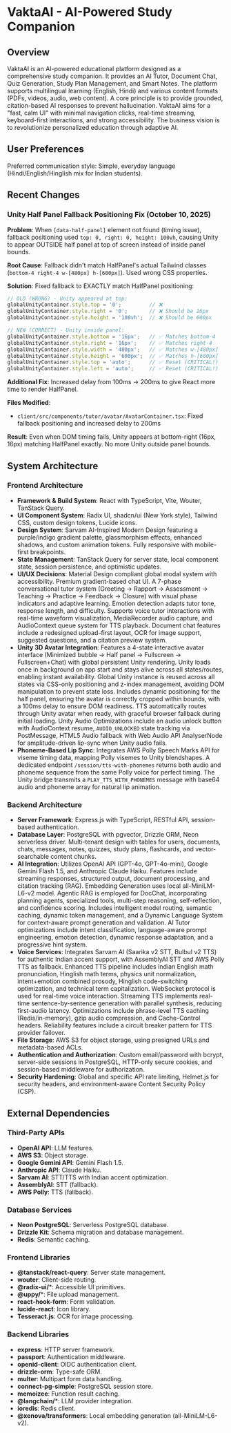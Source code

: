 # VaktaAI - AI-Powered Study Companion

## Overview
VaktaAI is an AI-powered educational platform designed as a comprehensive study companion. It provides an AI Tutor, Document Chat, Quiz Generation, Study Plan Management, and Smart Notes. The platform supports multilingual learning (English, Hindi) and various content formats (PDFs, videos, audio, web content). A core principle is to provide grounded, citation-based AI responses to prevent hallucination. VaktaAI aims for a "fast, calm UI" with minimal navigation clicks, real-time streaming, keyboard-first interactions, and strong accessibility. The business vision is to revolutionize personalized education through adaptive AI.

## User Preferences
Preferred communication style: Simple, everyday language (Hindi/English/Hinglish mix for Indian students).

## Recent Changes

### Unity Half Panel Fallback Positioning Fix (October 10, 2025)
**Problem**: When `[data-half-panel]` element not found (timing issue), fallback positioning used `top: 0, right: 0, height: 100vh`, causing Unity to appear OUTSIDE half panel at top of screen instead of inside panel bounds.

**Root Cause**: Fallback didn't match HalfPanel's actual Tailwind classes (`bottom-4 right-4 w-[480px] h-[600px]`). Used wrong CSS properties.

**Solution**: Fixed fallback to EXACTLY match HalfPanel positioning:
```typescript
// OLD (WRONG) - Unity appeared at top:
globalUnityContainer.style.top = '0';         // ❌
globalUnityContainer.style.right = '0';       // ❌ Should be 16px  
globalUnityContainer.style.height = '100vh';  // ❌ Should be 600px

// NEW (CORRECT) - Unity inside panel:
globalUnityContainer.style.bottom = '16px';   // ✅ Matches bottom-4
globalUnityContainer.style.right = '16px';    // ✅ Matches right-4
globalUnityContainer.style.width = '480px';   // ✅ Matches w-[480px]
globalUnityContainer.style.height = '600px';  // ✅ Matches h-[600px]
globalUnityContainer.style.top = 'auto';      // ✅ Reset (CRITICAL!)
globalUnityContainer.style.left = 'auto';     // ✅ Reset (CRITICAL!)
```

**Additional Fix**: Increased delay from 100ms → 200ms to give React more time to render HalfPanel.

**Files Modified**:
- `client/src/components/tutor/avatar/AvatarContainer.tsx`: Fixed fallback positioning and increased delay to 200ms

**Result**: Even when DOM timing fails, Unity appears at bottom-right (16px, 16px) matching HalfPanel exactly. No more Unity outside panel bounds.

## System Architecture

### Frontend Architecture
*   **Framework & Build System**: React with TypeScript, Vite, Wouter, TanStack Query.
*   **UI Component System**: Radix UI, shadcn/ui (New York style), Tailwind CSS, custom design tokens, Lucide icons.
*   **Design System**: Sarvam AI-Inspired Modern Design featuring a purple/indigo gradient palette, glassmorphism effects, enhanced shadows, and custom animation tokens. Fully responsive with mobile-first breakpoints.
*   **State Management**: TanStack Query for server state, local component state, session persistence, and optimistic updates.
*   **UI/UX Decisions**: Material Design compliant global modal system with accessibility. Premium gradient-based chat UI. A 7-phase conversational tutor system (Greeting → Rapport → Assessment → Teaching → Practice → Feedback → Closure) with visual phase indicators and adaptive learning. Emotion detection adapts tutor tone, response length, and difficulty. Supports voice tutor interactions with real-time waveform visualization, MediaRecorder audio capture, and AudioContext queue system for TTS playback. Document chat features include a redesigned upload-first layout, OCR for image support, suggested questions, and a citation preview system.
*   **Unity 3D Avatar Integration**: Features a 4-state interactive avatar interface (Minimized bubble → Half panel → Fullscreen → Fullscreen+Chat) with global persistent Unity rendering. Unity loads once in background on app start and stays alive across all states/routes, enabling instant availability. Global Unity instance is reused across all states via CSS-only positioning and z-index management, avoiding DOM manipulation to prevent state loss. Includes dynamic positioning for the half panel, ensuring the avatar is correctly cropped within bounds, with a 100ms delay to ensure DOM readiness. TTS automatically routes through Unity avatar when ready, with graceful browser fallback during initial loading. Unity Audio Optimizations include an audio unlock button with AudioContext resume, `AUDIO_UNLOCKED` state tracking via PostMessage, HTML5 Audio fallback with Web Audio API AnalyserNode for amplitude-driven lip-sync when Unity audio fails.
*   **Phoneme-Based Lip Sync**: Integrates AWS Polly Speech Marks API for viseme timing data, mapping Polly visemes to Unity blendshapes. A dedicated endpoint `/session/tts-with-phonemes` returns both audio and phoneme sequence from the same Polly voice for perfect timing. The Unity bridge transmits a `PLAY_TTS_WITH_PHONEMES` message with base64 audio and phoneme array for natural lip animation.

### Backend Architecture
*   **Server Framework**: Express.js with TypeScript, RESTful API, session-based authentication.
*   **Database Layer**: PostgreSQL with pgvector, Drizzle ORM, Neon serverless driver. Multi-tenant design with tables for users, documents, chats, messages, notes, quizzes, study plans, flashcards, and vector-searchable content chunks.
*   **AI Integration**: Utilizes OpenAI API (GPT-4o, GPT-4o-mini), Google Gemini Flash 1.5, and Anthropic Claude Haiku. Features include streaming responses, structured output, document processing, and citation tracking (RAG). Embedding Generation uses local all-MiniLM-L6-v2 model. Agentic RAG is employed for DocChat, incorporating planning agents, specialized tools, multi-step reasoning, self-reflection, and confidence scoring. Includes intelligent model routing, semantic caching, dynamic token management, and a Dynamic Language System for context-aware prompt generation and validation. AI Tutor optimizations include intent classification, language-aware prompt engineering, emotion detection, dynamic response adaptation, and a progressive hint system.
*   **Voice Services**: Integrates Sarvam AI (Saarika v2 STT, Bulbul v2 TTS) for authentic Indian accent support, with AssemblyAI STT and AWS Polly TTS as fallback. Enhanced TTS pipeline includes Indian English math pronunciation, Hinglish math terms, physics unit normalization, intent+emotion combined prosody, Hinglish code-switching optimization, and technical term capitalization. WebSocket protocol is used for real-time voice interaction. Streaming TTS implements real-time sentence-by-sentence generation with parallel synthesis, reducing first-audio latency. Optimizations include phrase-level TTS caching (Redis/in-memory), gzip audio compression, and Cache-Control headers. Reliability features include a circuit breaker pattern for TTS provider failover.
*   **File Storage**: AWS S3 for object storage, using presigned URLs and metadata-based ACLs.
*   **Authentication and Authorization**: Custom email/password with bcrypt, server-side sessions in PostgreSQL, HTTP-only secure cookies, and session-based middleware for authorization.
*   **Security Hardening**: Global and specific API rate limiting, Helmet.js for security headers, and environment-aware Content Security Policy (CSP).

## External Dependencies

### Third-Party APIs
*   **OpenAI API**: LLM features.
*   **AWS S3**: Object storage.
*   **Google Gemini API**: Gemini Flash 1.5.
*   **Anthropic API**: Claude Haiku.
*   **Sarvam AI**: STT/TTS with Indian accent optimization.
*   **AssemblyAI**: STT (fallback).
*   **AWS Polly**: TTS (fallback).

### Database Services
*   **Neon PostgreSQL**: Serverless PostgreSQL database.
*   **Drizzle Kit**: Schema migration and database management.
*   **Redis**: Semantic caching.

### Frontend Libraries
*   **@tanstack/react-query**: Server state management.
*   **wouter**: Client-side routing.
*   **@radix-ui/***: Accessible UI primitives.
*   **@uppy/***: File upload management.
*   **react-hook-form**: Form validation.
*   **lucide-react**: Icon library.
*   **Tesseract.js**: OCR for image processing.

### Backend Libraries
*   **express**: HTTP server framework.
*   **passport**: Authentication middleware.
*   **openid-client**: OIDC authentication client.
*   **drizzle-orm**: Type-safe ORM.
*   **multer**: Multipart form data handling.
*   **connect-pg-simple**: PostgreSQL session store.
*   **memoizee**: Function result caching.
*   **@langchain/***: LLM provider integration.
*   **ioredis**: Redis client.
*   **@xenova/transformers**: Local embedding generation (all-MiniLM-L6-v2).